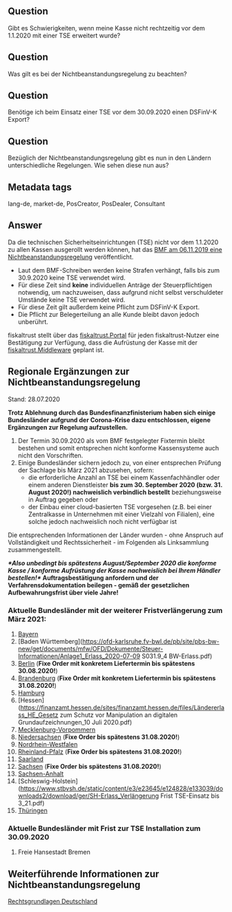 ## Question

Gibt es Schwierigkeiten, wenn meine Kasse nicht rechtzeitig vor dem 1.1.2020 mit einer TSE erweitert wurde?

## Question

Was gilt es bei der Nichtbeanstandungsregelung zu beachten?

## Question

Benötige ich beim Einsatz einer TSE vor dem 30.09.2020 einen DSFinV-K Export?

## Question

Bezüglich der Nichtbeanstandungsregelung gibt es nun in den Ländern unterschiedliche Regelungen. Wie sehen diese nun aus?

## Metadata tags

lang-de, market-de, PosCreator, PosDealer, Consultant

## Answer

Da die technischen Sicherheitseinrichtungen (TSE) nicht vor dem 1.1.2020 zu allen Kassen ausgerollt werden können, hat das [BMF am 06.11.2019 eine Nichtbeanstandungsregelung](https://www.bundesfinanzministerium.de/Content/DE/Downloads/BMF_Schreiben/Weitere_Steuerthemen/Abgabenordnung/2019-11-05-nichtbeanstandungsregelung-bei-verwendung-elektronischer-aufzeichnungssysteme.pdf;jsessionid=67D31DC45797FE0CF9B3EE96C0EA6D5A?__blob=publicationFile&v=1) veröffentlicht.

- Laut dem BMF-Schreiben werden keine Strafen verhängt, falls bis zum 30.9.2020 keine TSE verwendet wird. 
- Für diese Zeit sind **keine** individuellen Anträge der Steuerpflichtigen notwendig, um nachzuweisen, dass aufgrund nicht selbst verschuldeter Umstände keine TSE verwendet wird.
- Für diese Zeit gilt außerdem keine Pflicht zum DSFinV-K Export.
- Die Pflicht zur Belegerteilung an alle Kunde bleibt davon jedoch unberührt.

fiskaltrust stellt über das [fiskaltrust.Portal](https://portal.fiskaltrust.de/) für jeden fiskaltrust-Nutzer eine Bestätigung zur Verfügung, dass die Aufrüstung der Kasse mit der [fiskaltrust.Middleware](https://docs.fiskaltrust.cloud/doc/interface-doc/doc/general/general.html) geplant ist.

## Regionale Ergänzungen zur Nichtbeanstandungsregelung

Stand: 28.07.2020

**Trotz Ablehnung durch das Bundesfinanzfinisterium haben sich einige Bundesländer aufgrund der Corona-Krise dazu entschlossen, eigene Ergänzungen zur Regelung aufzustellen.** 

1. Der Termin 30.09.2020 als vom BMF festgelegter Fixtermin bleibt bestehen und somit entsprechen nicht konforme Kassensysteme auch nicht den Vorschriften.
2. Einige Bundesländer sichern jedoch zu, von einer entsprechen Prüfung der Sachlage bis März 2021 abzusehen, sofern: 
   - die erforderliche Anzahl an TSE bei einem Kassenfachhändler oder einem anderen Dienstleister **bis zum 30. September 2020 (bzw. 31. August 2020!) nachweislich verbindlich bestellt** beziehungsweise in Auftrag gegeben oder
   - der Einbau einer cloud-basierten TSE vorgesehen (z.B. bei einer Zentralkasse in Unternehmen mit einer Vielzahl von Filialen), eine solche jedoch nachweislich noch nicht verfügbar ist

Die entsprechenden Informationen der Länder wurden - ohne Anspruch auf Vollständigkeit und Rechtssicherheit - im Folgenden als Linksammlung zusammengestellt.

***\*Also unbedingt bis spätestens August/September 2020 die konforme Kasse / konforme Aufrüstung der Kasse nachweislich bei Ihrem Händler bestellen!\** Auftragsbestätigung anfordern und der Verfahrensdokumentation beilegen - gemäß der gesetzlichen Aufbewahrungsfrist über viele Jahre!**

### Aktuelle Bundesländer mit der weiterer Fristverlängerung zum März 2021:

1. [Bayern](https://www.stmfh.bayern.de/steuern/aufzeichnungssysteme/Nichtbeanstandungsregelung.pdf)
2. [Baden Württemberg](https://ofd-karlsruhe.fv-bwl.de/pb/site/pbs-bw-new/get/documents/mfw/OFD/Dokumente/Steuer-Informationen/Anlage1_Erlass_2020-07-09  S031.9_4 BW-Erlass.pdf) 
3. [Berlin](https://www.berlin.de/sen/finanzen/presse/pressemitteilungen/pressemitteilung.965025.php)  (**Fixe Order mit konkretem Liefertermin bis spätestens 30.08.2020!**)
4. [Brandenburg](https://mdfe.brandenburg.de/cms/detail.php/bb1.c.673814.de) (**Fixe Order mit konkretem Liefertermin bis spätestens 31.08.2020!**)
5. [Hamburg](https://stbk-hamburg.de/wp-content/uploads/HH-Nichtbeanstandungsregelung-TSE.pdf)
6. [Hessen](https://finanzamt.hessen.de/sites/finanzamt.hessen.de/files/Ländererlass_HE_Gesetz zum Schutz vor Manipulation an digitalen Grundaufzeichnungen_10 Juli 2020.pdf)
7. [Mecklenburg-Vorpommern](https://www.regierung-mv.de/serviceassistent/_php/download.php?datei_id=1626158)
8. [Niedersachsen](https://www.mf.niedersachsen.de/startseite/aktuelles/presseinformationen/niedersachsen-hessen-bayern-nordrhein-westfallen-und-hamburg-pragmatische-und-unburokratische-losung-bei-kassensystemen-190646.html) (**Fixe Order bis spätestens 31.08.2020!**)
9. [Nordrhein-Westfalen](https://www.finanzverwaltung.nrw.de/de/pressemitteilung/zahlreiche-laender-finanzminister-wehren-sich-gegen-das-bundesfinanzministerium) 
10. [Rheinland-Pfalz](https://fm.rlp.de/de/presse/detail/news/News/detail/mehr-zeit-fuer-die-umstellung-von-kassensystemen-in-rheinland-pfalz/) (**Fixe Order bis spätestens 31.08.2020!**)
11. [Saarland](https://www.saarland.de/mfe/DE/aktuelles/aktuelle-meldungen/medieninfo/2020/pm_2020-07-14-Kassensystem.html)
12. [Sachsen](https://www.medienservice.sachsen.de/medien/news/238805) (**Fixe Order bis spätestens 31.08.2020!**)
13. [Sachsen-Anhalt]() 
14. [Schleswig-Holstein](https://www.stbvsh.de/static/content/e3/e23645/e124828/e133039/downloads2/download/ger/SH-Erlass_Verlängerung Frist TSE-Einsatz bis 3_21.pdf) 
15. [Thüringen](https://finanzen.thueringen.de/aktuelles/medieninfo/detailseite/finanzministerin-heike-taubert-mehr-zeit-fuer-die-umruestung-auf-betrugssichere-registrierkassen-ver/)

### Aktuelle Bundesländer mit Frist zur TSE Installation zum 30.09.2020

1. Freie Hansestadt Bremen 

## Weiterführende Informationen zur Nichtbeanstandungsregelung

[Rechtsgrundlagen Deutschland](https://github.com/fiskaltrust/productdescription-de-doc/blob/master/product-service-description/DE-rechtliche-grundlagen.md)